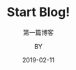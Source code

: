 ---
layout:     post
title:      Start Blog!
subtitle:   第一篇博客
date:       2019-02-11
author:     BY
header-img: img/post-bg-cook.jpg
catalog: true
---